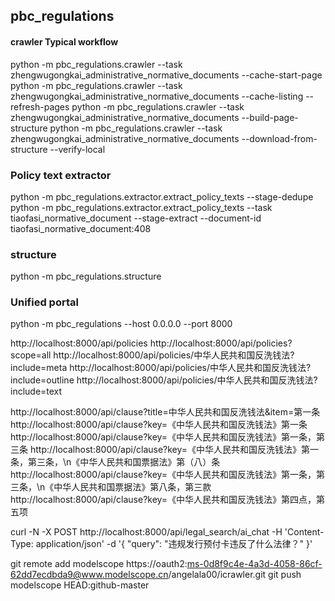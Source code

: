 ## pbc_regulations

#### crawler Typical workflow

python -m pbc_regulations.crawler --task zhengwugongkai_administrative_normative_documents --cache-start-page
python -m pbc_regulations.crawler --task zhengwugongkai_administrative_normative_documents --cache-listing --refresh-pages
python -m pbc_regulations.crawler --task zhengwugongkai_administrative_normative_documents --build-page-structure
python -m pbc_regulations.crawler --task zhengwugongkai_administrative_normative_documents --download-from-structure --verify-local

### Policy text extractor
python -m pbc_regulations.extractor.extract_policy_texts --stage-dedupe
python -m pbc_regulations.extractor.extract_policy_texts --task tiaofasi_normative_document --stage-extract --document-id tiaofasi_normative_document:408

### structure
python -m pbc_regulations.structure


### Unified portal
python -m pbc_regulations --host 0.0.0.0 --port 8000



http://localhost:8000/api/policies
http://localhost:8000/api/policies?scope=all
http://localhost:8000/api/policies/中华人民共和国反洗钱法?include=meta
http://localhost:8000/api/policies/中华人民共和国反洗钱法?include=outline
http://localhost:8000/api/policies/中华人民共和国反洗钱法?include=text


http://localhost:8000/api/clause?title=中华人民共和国反洗钱法&item=第一条
http://localhost:8000/api/clause?key=《中华人民共和国反洗钱法》第一条
http://localhost:8000/api/clause?key=《中华人民共和国反洗钱法》第一条，第三条
http://localhost:8000/api/clause?key=《中华人民共和国反洗钱法》第一条，第三条，\n《中华人民共和国票据法》第（八）条
http://localhost:8000/api/clause?key=《中华人民共和国反洗钱法》第一条，第三条，\n《中华人民共和国票据法》第八条，第三款
http://localhost:8000/api/clause?key=《中华人民共和国反洗钱法》第四点，第五项

curl -N -X POST http://localhost:8000/api/legal_search/ai_chat   -H 'Content-Type: application/json'   -d '{ "query": "违规发行预付卡违反了什么法律？" }'

git remote add modelscope https://oauth2:ms-0d8f9c4e-4a3d-4058-86cf-62dd7ecdbda9@www.modelscope.cn/angelala00/icrawler.git
git push modelscope HEAD:github-master
